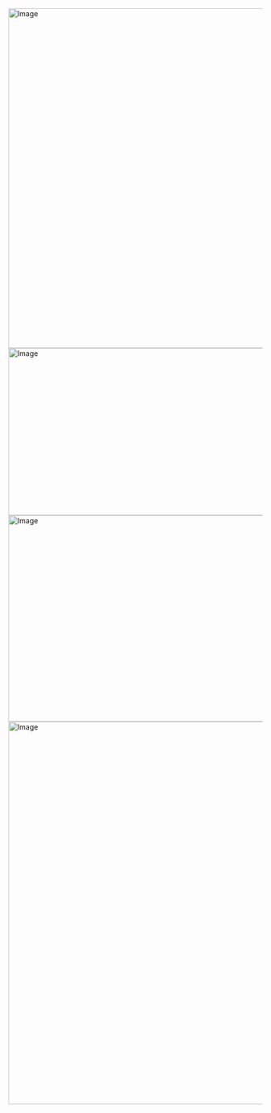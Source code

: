 <img width="633" height="672" alt="Image" src="https://github.com/user-attachments/assets/f18a4ca1-bca1-4bb9-808b-191936781372" />

<img width="812" height="331" alt="Image" src="https://github.com/user-attachments/assets/57a062c1-085c-4c83-a709-9d5c3cf4546a" />

<img width="814" height="408" alt="Image" src="https://github.com/user-attachments/assets/f194d503-4781-43bd-8bc4-aa52833ae823" />

<img width="781" height="757" alt="Image" src="https://github.com/user-attachments/assets/2c030e76-8dad-48a3-b54a-ae9a847ebdbe" />
